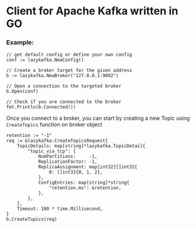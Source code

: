 # Client for Apache Kafka written in GO

### Example:

```
// get default config or define your own config
conf := lazykafka.NewConfig()

// Create a broker target for the given address
b := lazykafka.NewBroker("127.0.0.1:9092")

// Open a connection to the targeted broker
b.Open(conf)

// Check if you are connected to the broker
fmt.Println(b.Connected())
```

Once you connect to a broker, you can start by creating a new Topic using `CreateTopics` function on broker object
```
retention := "-1"
req := &lazykafka.CreateTopicsRequest{
    TopicDetails: map[string]*lazykafka.TopicDetail{
        "topic_via_tcp": {
            NumPartitions:     -1,
            ReplicationFactor: -1,
            ReplicaAssignment: map[int32][]int32{
                0: []int32{0, 1, 2},
            },
            ConfigEntries: map[string]*string{
                "retention.ms": &retention,
            },
        },
    },
    Timeout: 100 * time.Millisecond,
}
b.CreateTopics(req)
```